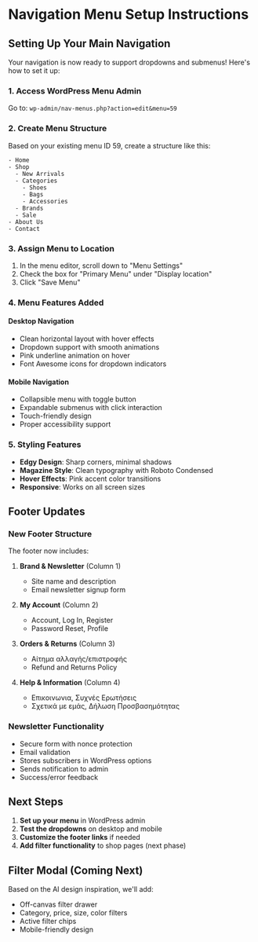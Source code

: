 # Navigation Menu Setup Instructions

## Setting Up Your Main Navigation

Your navigation is now ready to support dropdowns and submenus! Here's how to set it up:

### 1. Access WordPress Menu Admin
Go to: `wp-admin/nav-menus.php?action=edit&menu=59`

### 2. Create Menu Structure
Based on your existing menu ID 59, create a structure like this:

```
- Home
- Shop
  - New Arrivals
  - Categories
    - Shoes
    - Bags
    - Accessories
  - Brands
  - Sale
- About Us
- Contact
```

### 3. Assign Menu to Location
1. In the menu editor, scroll down to "Menu Settings"
2. Check the box for "Primary Menu" under "Display location"
3. Click "Save Menu"

### 4. Menu Features Added

#### Desktop Navigation
- Clean horizontal layout with hover effects
- Dropdown support with smooth animations
- Pink underline animation on hover
- Font Awesome icons for dropdown indicators

#### Mobile Navigation
- Collapsible menu with toggle button
- Expandable submenus with click interaction
- Touch-friendly design
- Proper accessibility support

### 5. Styling Features
- **Edgy Design**: Sharp corners, minimal shadows
- **Magazine Style**: Clean typography with Roboto Condensed
- **Hover Effects**: Pink accent color transitions
- **Responsive**: Works on all screen sizes

## Footer Updates

### New Footer Structure
The footer now includes:

1. **Brand & Newsletter** (Column 1)
   - Site name and description
   - Email newsletter signup form
   
2. **My Account** (Column 2)
   - Account, Log In, Register
   - Password Reset, Profile

3. **Orders & Returns** (Column 3)
   - Αίτημα αλλαγής/επιστροφής
   - Refund and Returns Policy

4. **Help & Information** (Column 4)
   - Επικοινωνια, Συχνές Ερωτήσεις
   - Σχετικά με εμάς, Δήλωση Προσβασημότητας

### Newsletter Functionality
- Secure form with nonce protection
- Email validation
- Stores subscribers in WordPress options
- Sends notification to admin
- Success/error feedback

## Next Steps

1. **Set up your menu** in WordPress admin
2. **Test the dropdowns** on desktop and mobile
3. **Customize the footer links** if needed
4. **Add filter functionality** to shop pages (next phase)

## Filter Modal (Coming Next)
Based on the AI design inspiration, we'll add:
- Off-canvas filter drawer
- Category, price, size, color filters
- Active filter chips
- Mobile-friendly design
